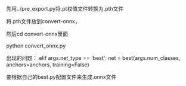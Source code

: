 先用../pre_export.py将.pt权值文件转换为.pth文件

将.pth文件放到convert-onnx，

然后cd convert-onnx里面

python convert_onnx.py


出现的问题：
    elif args.net_type == 'best':
        net = best(args.num_classes, anchors=anchors, training=False)

要根据自己的best.py配置文件来生成.onnx文件


